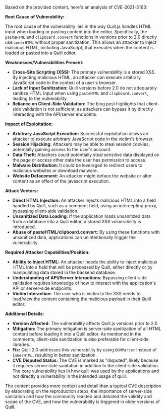 Based on the provided content, here's an analysis of CVE-2021-3163:

**Root Cause of Vulnerability:**

The root cause of the vulnerability lies in the way Quill.js handles HTML input when loading or pasting content into the editor. Specifically, the `pasteHTML` and `clipboard.convert` functions in versions prior to 2.0 directly use `innerHTML` without proper sanitization. This allows an attacker to inject malicious HTML, including JavaScript, that executes when the content is loaded or pasted into a Quill editor.

**Weaknesses/Vulnerabilities Present:**

- **Cross-Site Scripting (XSS):** The primary vulnerability is a stored XSS. By injecting malicious HTML, an attacker can execute arbitrary JavaScript code in the context of a user's browser.
- **Lack of Input Sanitization:** Quill versions before 2.0 do not adequately sanitize HTML input when using `pasteHTML` and `clipboard.convert`, leading to the vulnerability.
- **Reliance on Client-Side Validation:** The blog post highlights that client-side validation is not sufficient, as attackers can bypass it by directly interacting with the API/server endpoints.

**Impact of Exploitation:**

- **Arbitrary JavaScript Execution:** Successful exploitation allows an attacker to execute arbitrary JavaScript code in the victim's browser.
- **Session Hijacking:** Attackers may be able to steal session cookies, potentially gaining access to the user's account.
- **Data Theft:** Attackers could potentially steal sensitive data displayed on the page or access other data the user has permission to access.
- **Malware Distribution:** It could be leveraged to redirect users to malicious websites or download malware.
- **Website Defacement:** An attacker might deface the website or alter content as an effect of the javascript execution.

**Attack Vectors:**

- **Direct HTML Injection:** An attacker injects malicious HTML into a field handled by Quill, such as a comment field, using an intercepting proxy, bypassing client-side validation.
- **Unsanitized Data Loading:** If the application loads unsanitized data from a database into a Quill editor, a stored XSS vulnerability is introduced.
- **Abuse of pasteHTML/clipboard.convert:** By using these functions with unsanitized data, applications can unintentionally trigger the vulnerability.

**Required Attacker Capabilities/Position:**

- **Ability to Inject HTML:** An attacker needs the ability to inject malicious HTML into a field that will be processed by Quill, either directly or by manipulating data stored in the backend database.
- **Understanding of API/Server Interactions:**  Bypassing client-side validation requires knowledge of how to interact with the application's API or server-side endpoints.
- **Victim Interaction:** The user who is victim to the XSS needs to load/view the content containing the malicious payload in their Quill editor.

**Additional Details:**

- **Version Affected:** The vulnerability affects Quill.js versions prior to 2.0.
- **Mitigation:** The primary mitigation is server-side sanitization of all HTML content before loading it into a Quill editor. As mentioned in the comments, client-side sanitization is also preferable for client-side libraries.
- **Fix:** Quill 2.0 addresses this vulnerability by using `DOMParser` instead of `innerHTML`, resulting in better sanitization.
- **CVE Disputed Status:** The CVE is marked as "disputed", likely because it requires server-side sanitation in addition to the client-side validation. The core vulnerability lies in how quill was used by the applications and not directly a vulnerability in the intended usage of quill.

The content provides more context and detail than a typical CVE description by elaborating on the reproduction steps, the importance of server-side sanitation and how the community reacted and debated the validity and scope of the CVE, and how the vulnerability is triggered in older versions of Quill.